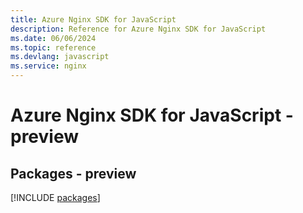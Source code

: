 ```yaml
---
title: Azure Nginx SDK for JavaScript
description: Reference for Azure Nginx SDK for JavaScript
ms.date: 06/06/2024
ms.topic: reference
ms.devlang: javascript
ms.service: nginx
---
```

# Azure Nginx SDK for JavaScript - preview
## Packages - preview
[!INCLUDE [packages](nginx-index.md)]